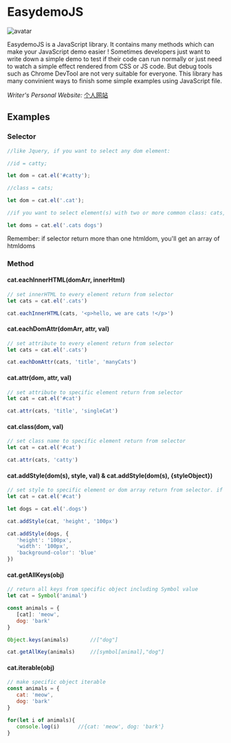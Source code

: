 # EasydemoJS 
![avatar](https://avatars2.githubusercontent.com/u/29268642?s=400&u=d105b7fe6646dd6422afec08022872ad521edeb0&v=4)

EasydemoJS is a JavaScript library. It contains many methods which can make your JavaScript demo easier ! Sometimes developers just want to write down a simple demo to test if their code can run normally or just need to watch a simple effect rendered from CSS or JS code. But debug tools such as Chrome DevTool are not very suitable for everyone. This library has many convinient ways to finish some simple examples using JavaScript file.

_Writer's Personal Website:_ 
 [个人网站](http://119.23.244.156:39111)


 ## Examples

 ### Selector

 ```javascript
//like Jquery, if you want to select any dom element:

//id = catty;

let dom = cat.el('#catty');

//class = cats;

let dom = cat.el('.cat');

//if you want to select element(s) with two or more common class: cats, dogs

let doms = cat.el('.cats dogs')
```

Remember: if selector return more than one htmldom, you'll get an array of htmldoms



### Method


#### cat.eachInnerHTML(domArr, innerHtml)    

 ```javascript
 // set innerHTML to every element return from selector
 let cats = cat.el('.cats') 

 cat.eachInnerHTML(cats, '<p>hello, we are cats !</p>')
```


#### cat.eachDomAttr(domArr, attr, val)   

 ```javascript
 // set attribute to every element return from selector
 let cats = cat.el('.cats') 

 cat.eachDomAttr(cats, 'title', 'manyCats')
 ```


#### cat.attr(dom, attr, val)   

 ```javascript
 // set attribute to specific element return from selector
 let cat = cat.el('#cat') 

 cat.attr(cats, 'title', 'singleCat')
 ```


#### cat.class(dom, val)   

 ```javascript
 // set class name to specific element return from selector
 let cat = cat.el('#cat') 

 cat.attr(cats, 'catty')
 ```


#### cat.addStyle(dom(s), style, val) & cat.addStyle(dom(s), {styleObject})   

 ```javascript
 // set style to specific element or dom array return from selector. if there's only two arguments, the second one must an object
 let cat = cat.el('#cat')

 let dogs = cat.el('.dogs') 

 cat.addStyle(cat, 'height', '100px')

 cat.addStyle(dogs, {
 	'height': '100px',
 	'width': '100px',
 	'background-color': 'blue'
 })
 ```


#### cat.getAllKeys(obj)   

 ```javascript
 // return all keys from specific object including Symbol value
 let cat = Symbol('animal')

 const animals = {
 	[cat]: 'meow',
 	dog: 'bark'
 }

 Object.keys(animals)		//["dog"]

 cat.getAllKey(animals)		//[symbol[animal],"dog"]
 ``` 


#### cat.iterable(obj)  

 ```javascript
 // make specific object iterable
 const animals = {
 	cat: 'meow',
 	dog: 'bark'
 }

 for(let i of animals){
 	console.log(i)		//{cat: 'meow', dog: 'bark'}
 }
 ``` 	